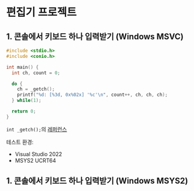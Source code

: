 # 편집기 프로젝트

## 1. 콘솔에서 키보드 하나 입력받기 (Windows MSVC)
```c
#include <stdio.h>
#include <conio.h>

int main() {
  int ch, count = 0;

  do {
    ch = _getch();
    printf("%d: [%3d, 0x%02x] '%c'\n", count++, ch, ch, ch);
  } while(1);

  return 0;
}
```
`int _getch();`의 [레퍼런스](https://learn.microsoft.com/en-us/cpp/c-runtime-library/reference/getch-getwch?view=msvc-170)

테스트 환경:

* Visual Studio 2022
* MSYS2 UCRT64

## 1. 콘솔에서 키보드 하나 입력받기 (Windows MSYS2)
